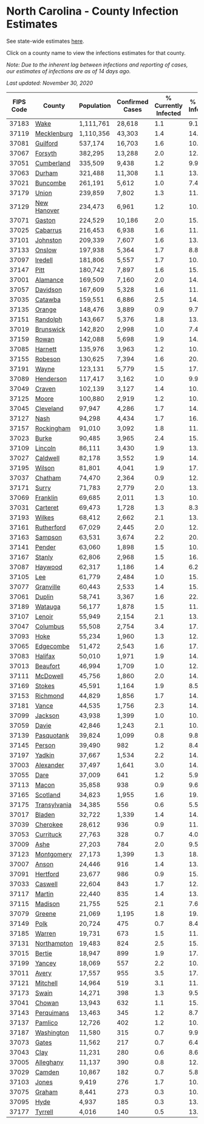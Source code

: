 # North Carolina - County Infection Estimates

See state-wide estimates [here](/infections/us-nc).

Click on a county name to view the infections estimates for that county.

*Note: Due to the inherent lag between infections and reporting of cases, our estimates of infections are as of 14 days ago.*

*Last updated: November 30, 2020*

|   FIPS Code |                       County |   Population |   Confirmed Cases |   % Currently Infected |   % Total Infected |
|-------------|------------------------------|--------------|-------------------|------------------------|--------------------|
|       37183 |                 [Wake](wake) |    1,111,761 |            28,618 |                    1.1 |                9.1 |
|       37119 |   [Mecklenburg](mecklenburg) |    1,110,356 |            43,303 |                    1.4 |               14.4 |
|       37081 |         [Guilford](guilford) |      537,174 |            16,703 |                    1.6 |               10.8 |
|       37067 |           [Forsyth](forsyth) |      382,295 |            13,288 |                    2.0 |               12.2 |
|       37051 |     [Cumberland](cumberland) |      335,509 |             9,438 |                    1.2 |                9.9 |
|       37063 |             [Durham](durham) |      321,488 |            11,308 |                    1.1 |               13.4 |
|       37021 |         [Buncombe](buncombe) |      261,191 |             5,612 |                    1.0 |                7.4 |
|       37179 |               [Union](union) |      239,859 |             7,802 |                    1.3 |               11.6 |
|       37129 |   [New Hanover](new-hanover) |      234,473 |             6,961 |                    1.2 |               10.4 |
|       37071 |             [Gaston](gaston) |      224,529 |            10,186 |                    2.0 |               15.7 |
|       37025 |         [Cabarrus](cabarrus) |      216,453 |             6,938 |                    1.6 |               11.4 |
|       37101 |         [Johnston](johnston) |      209,339 |             7,607 |                    1.6 |               13.0 |
|       37133 |             [Onslow](onslow) |      197,938 |             5,364 |                    1.7 |                8.8 |
|       37097 |           [Iredell](iredell) |      181,806 |             5,557 |                    1.7 |               10.6 |
|       37147 |                 [Pitt](pitt) |      180,742 |             7,897 |                    1.6 |               15.1 |
|       37001 |         [Alamance](alamance) |      169,509 |             7,160 |                    2.0 |               14.7 |
|       37057 |         [Davidson](davidson) |      167,609 |             5,328 |                    1.6 |               11.1 |
|       37035 |           [Catawba](catawba) |      159,551 |             6,886 |                    2.5 |               14.6 |
|       37135 |             [Orange](orange) |      148,476 |             3,889 |                    0.9 |                9.7 |
|       37151 |         [Randolph](randolph) |      143,667 |             5,376 |                    1.8 |               13.4 |
|       37019 |       [Brunswick](brunswick) |      142,820 |             2,998 |                    1.0 |                7.4 |
|       37159 |               [Rowan](rowan) |      142,088 |             5,698 |                    1.9 |               14.5 |
|       37085 |           [Harnett](harnett) |      135,976 |             3,963 |                    1.2 |               10.3 |
|       37155 |           [Robeson](robeson) |      130,625 |             7,394 |                    1.6 |               20.3 |
|       37191 |               [Wayne](wayne) |      123,131 |             5,779 |                    1.5 |               17.8 |
|       37089 |       [Henderson](henderson) |      117,417 |             3,162 |                    1.0 |                9.9 |
|       37049 |             [Craven](craven) |      102,139 |             3,127 |                    1.4 |               10.5 |
|       37125 |               [Moore](moore) |      100,880 |             2,919 |                    1.2 |               10.3 |
|       37045 |       [Cleveland](cleveland) |       97,947 |             4,286 |                    1.7 |               14.9 |
|       37127 |                 [Nash](nash) |       94,298 |             4,434 |                    1.7 |               16.3 |
|       37157 |     [Rockingham](rockingham) |       91,010 |             3,092 |                    1.8 |               11.2 |
|       37023 |               [Burke](burke) |       90,485 |             3,965 |                    2.4 |               15.4 |
|       37109 |           [Lincoln](lincoln) |       86,111 |             3,430 |                    1.9 |               13.5 |
|       37027 |         [Caldwell](caldwell) |       82,178 |             3,552 |                    1.9 |               14.8 |
|       37195 |             [Wilson](wilson) |       81,801 |             4,041 |                    1.9 |               17.6 |
|       37037 |           [Chatham](chatham) |       74,470 |             2,364 |                    0.9 |               12.7 |
|       37171 |               [Surry](surry) |       71,783 |             2,779 |                    2.0 |               13.4 |
|       37069 |         [Franklin](franklin) |       69,685 |             2,011 |                    1.3 |               10.3 |
|       37031 |         [Carteret](carteret) |       69,473 |             1,728 |                    1.3 |                8.3 |
|       37193 |             [Wilkes](wilkes) |       68,412 |             2,662 |                    2.1 |               13.8 |
|       37161 |     [Rutherford](rutherford) |       67,029 |             2,445 |                    2.0 |               12.6 |
|       37163 |           [Sampson](sampson) |       63,531 |             3,674 |                    2.2 |               20.9 |
|       37141 |             [Pender](pender) |       63,060 |             1,898 |                    1.5 |               10.5 |
|       37167 |             [Stanly](stanly) |       62,806 |             2,968 |                    1.5 |               16.6 |
|       37087 |           [Haywood](haywood) |       62,317 |             1,186 |                    1.4 |                6.2 |
|       37105 |                   [Lee](lee) |       61,779 |             2,484 |                    1.0 |               15.2 |
|       37077 |       [Granville](granville) |       60,443 |             2,533 |                    1.4 |               15.8 |
|       37061 |             [Duplin](duplin) |       58,741 |             3,367 |                    1.6 |               22.1 |
|       37189 |           [Watauga](watauga) |       56,177 |             1,878 |                    1.5 |               11.0 |
|       37107 |             [Lenoir](lenoir) |       55,949 |             2,154 |                    2.1 |               13.3 |
|       37047 |         [Columbus](columbus) |       55,508 |             2,754 |                    3.4 |               17.3 |
|       37093 |                 [Hoke](hoke) |       55,234 |             1,960 |                    1.3 |               12.8 |
|       37065 |       [Edgecombe](edgecombe) |       51,472 |             2,543 |                    1.6 |               17.2 |
|       37083 |           [Halifax](halifax) |       50,010 |             1,971 |                    1.9 |               14.0 |
|       37013 |         [Beaufort](beaufort) |       46,994 |             1,709 |                    1.0 |               12.3 |
|       37111 |         [McDowell](mcdowell) |       45,756 |             1,860 |                    2.0 |               14.1 |
|       37169 |             [Stokes](stokes) |       45,591 |             1,164 |                    1.9 |                8.5 |
|       37153 |         [Richmond](richmond) |       44,829 |             1,856 |                    1.7 |               14.5 |
|       37181 |               [Vance](vance) |       44,535 |             1,756 |                    2.3 |               14.3 |
|       37099 |           [Jackson](jackson) |       43,938 |             1,399 |                    1.0 |               10.9 |
|       37059 |               [Davie](davie) |       42,846 |             1,243 |                    2.1 |               10.0 |
|       37139 |     [Pasquotank](pasquotank) |       39,824 |             1,099 |                    0.8 |                9.8 |
|       37145 |             [Person](person) |       39,490 |               982 |                    1.2 |                8.4 |
|       37197 |             [Yadkin](yadkin) |       37,667 |             1,534 |                    2.2 |               14.1 |
|       37003 |       [Alexander](alexander) |       37,497 |             1,641 |                    3.0 |               14.2 |
|       37055 |                 [Dare](dare) |       37,009 |               641 |                    1.2 |                5.9 |
|       37113 |               [Macon](macon) |       35,858 |               938 |                    0.9 |                9.6 |
|       37165 |         [Scotland](scotland) |       34,823 |             1,955 |                    1.6 |               19.2 |
|       37175 | [Transylvania](transylvania) |       34,385 |               556 |                    0.6 |                5.5 |
|       37017 |             [Bladen](bladen) |       32,722 |             1,339 |                    1.4 |               14.9 |
|       37039 |         [Cherokee](cherokee) |       28,612 |               936 |                    0.9 |               11.5 |
|       37053 |       [Currituck](currituck) |       27,763 |               328 |                    0.7 |                4.0 |
|       37009 |                 [Ashe](ashe) |       27,203 |               784 |                    2.0 |                9.5 |
|       37123 |     [Montgomery](montgomery) |       27,173 |             1,399 |                    1.3 |               18.9 |
|       37007 |               [Anson](anson) |       24,446 |               916 |                    1.4 |               13.4 |
|       37091 |         [Hertford](hertford) |       23,677 |               986 |                    0.9 |               15.1 |
|       37033 |           [Caswell](caswell) |       22,604 |               843 |                    1.7 |               12.9 |
|       37117 |             [Martin](martin) |       22,440 |               835 |                    1.4 |               13.1 |
|       37115 |           [Madison](madison) |       21,755 |               525 |                    2.1 |                7.6 |
|       37079 |             [Greene](greene) |       21,069 |             1,195 |                    1.8 |               19.8 |
|       37149 |                 [Polk](polk) |       20,724 |               475 |                    0.7 |                8.4 |
|       37185 |             [Warren](warren) |       19,731 |               673 |                    1.5 |               11.7 |
|       37131 |   [Northampton](northampton) |       19,483 |               824 |                    2.5 |               15.7 |
|       37015 |             [Bertie](bertie) |       18,947 |               899 |                    1.9 |               17.1 |
|       37199 |             [Yancey](yancey) |       18,069 |               557 |                    2.2 |               10.5 |
|       37011 |               [Avery](avery) |       17,557 |               955 |                    3.5 |               17.1 |
|       37121 |         [Mitchell](mitchell) |       14,964 |               519 |                    3.1 |               11.4 |
|       37173 |               [Swain](swain) |       14,271 |               398 |                    1.3 |                9.5 |
|       37041 |             [Chowan](chowan) |       13,943 |               632 |                    1.1 |               15.0 |
|       37143 |     [Perquimans](perquimans) |       13,463 |               345 |                    1.2 |                8.7 |
|       37137 |           [Pamlico](pamlico) |       12,726 |               402 |                    1.2 |               10.8 |
|       37187 |     [Washington](washington) |       11,580 |               315 |                    0.7 |                9.9 |
|       37073 |               [Gates](gates) |       11,562 |               217 |                    0.7 |                6.4 |
|       37043 |                 [Clay](clay) |       11,231 |               280 |                    0.6 |                8.6 |
|       37005 |       [Alleghany](alleghany) |       11,137 |               390 |                    0.8 |               12.2 |
|       37029 |             [Camden](camden) |       10,867 |               182 |                    0.7 |                5.8 |
|       37103 |               [Jones](jones) |        9,419 |               276 |                    1.7 |               10.4 |
|       37075 |             [Graham](graham) |        8,441 |               273 |                    0.3 |               10.9 |
|       37095 |                 [Hyde](hyde) |        4,937 |               185 |                    0.3 |               13.2 |
|       37177 |           [Tyrrell](tyrrell) |        4,016 |               140 |                    0.5 |               13.5 |